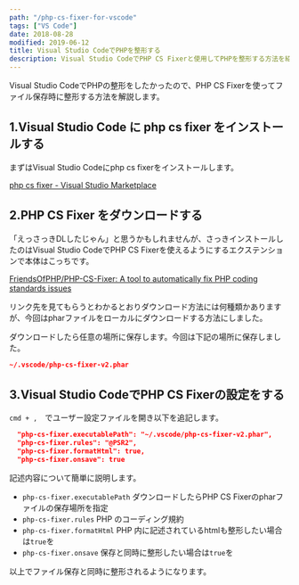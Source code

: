 ```yaml
---
path: "/php-cs-fixer-for-vscode"
tags: ["VS Code"]
date: 2018-08-28
modified: 2019-06-12
title: Visual Studio CodeでPHPを整形する
description: Visual Studio CodeでPHP CS Fixerと使用してPHPを整形する方法を紹介しています。
---
```


Visual Studio CodeでPHPの整形をしたかったので、PHP CS Fixerを使ってファイル保存時に整形する方法を解説します。

## 1.Visual Studio Code に php cs fixer をインストールする

まずはVisual Studio Codeにphp cs fixerをインストールします。

[php cs fixer - Visual Studio Marketplace](https://marketplace.visualstudio.com/items?itemName=junstyle.php-cs-fixer)

## 2.PHP CS Fixer をダウンロードする

「えっさっきDLしたじゃん」と思うかもしれませんが、さっきインストールしたのはVisual Studio CodeでPHP CS Fixerを使えるようにするエクステンションで本体はこっちです。

[FriendsOfPHP/PHP-CS-Fixer: A tool to automatically fix PHP coding standards issues](https://github.com/FriendsOfPHP/PHP-CS-Fixer)

リンク先を見てもらうとわかるとおりダウンロード方法には何種類かありますが、今回はpharファイルをローカルにダウンロードする方法にしました。

ダウンロードしたら任意の場所に保存します。今回は下記の場所に保存しました。

```json
~/.vscode/php-cs-fixer-v2.phar
```

## 3.Visual Studio CodeでPHP CS Fixerの設定をする

`cmd + ,`　でユーザー設定ファイルを開き以下を追記します。

```json
  "php-cs-fixer.executablePath": "~/.vscode/php-cs-fixer-v2.phar",
  "php-cs-fixer.rules": "@PSR2",
  "php-cs-fixer.formatHtml": true,
  "php-cs-fixer.onsave": true
```

記述内容について簡単に説明します。

- `php-cs-fixer.executablePath` ダウンロードしたらPHP CS Fixerのpharファイルの保存場所を指定
- `php-cs-fixer.rules` PHP のコーディング規約
- `php-cs-fixer.formatHtml` PHP 内に記述されているhtmlも整形したい場合は`true`を
- `php-cs-fixer.onsave` 保存と同時に整形したい場合は`true`を

以上でファイル保存と同時に整形されるようになります。

